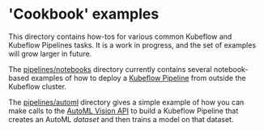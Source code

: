 # 'Cookbook' examples

This directory contains how-tos for various common Kubeflow and Kubeflow Pipelines tasks. It is a work in progress, and the set of examples will grow larger in future.

The [pipelines/notebooks](./pipelines/notebooks) directory currently contains several notebook-based examples of how to deploy a [Kubeflow Pipeline](https://www.kubeflow.org/docs/pipelines/) from outside the Kubeflow cluster.

The [pipelines/automl](./pipelines/automl) directory gives a simple example of how you can make calls to the [AutoML Vision API](https://cloud.google.com/automl/) to build a Kubeflow Pipeline that creates an AutoML *dataset* and then trains a model on that dataset.
